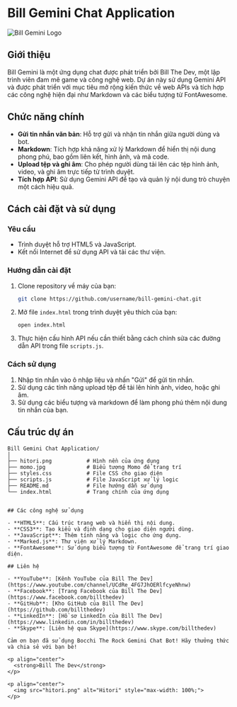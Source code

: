 # Bill Gemini Chat Application

![Bill Gemini Logo](rem.png)

## Giới thiệu

Bill Gemini là một ứng dụng chat được phát triển bởi Bill The Dev, một lập trình viên đam mê game và công nghệ web. Dự án này sử dụng Gemini API và được phát triển với mục tiêu mở rộng kiến thức về web APIs và tích hợp các công nghệ hiện đại như Markdown và các biểu tượng từ FontAwesome.

## Chức năng chính

- **Gửi tin nhắn văn bản**: Hỗ trợ gửi và nhận tin nhắn giữa người dùng và bot.
- **Markdown**: Tích hợp khả năng xử lý Markdown để hiển thị nội dung phong phú, bao gồm liên kết, hình ảnh, và mã code.
- **Upload tệp và ghi âm**: Cho phép người dùng tải lên các tệp hình ảnh, video, và ghi âm trực tiếp từ trình duyệt.
- **Tích hợp API**: Sử dụng Gemini API để tạo và quản lý nội dung trò chuyện một cách hiệu quả.

## Cách cài đặt và sử dụng

### Yêu cầu

- Trình duyệt hỗ trợ HTML5 và JavaScript.
- Kết nối Internet để sử dụng API và tải các thư viện.

### Hướng dẫn cài đặt

1. Clone repository về máy của bạn:
    ```bash
    git clone https://github.com/username/bill-gemini-chat.git
    ```

2. Mở file `index.html` trong trình duyệt yêu thích của bạn:
    ```plaintext
    open index.html
    ```

3. Thực hiện cấu hình API nếu cần thiết bằng cách chỉnh sửa các đường dẫn API trong file `scripts.js`.

### Cách sử dụng

1. Nhập tin nhắn vào ô nhập liệu và nhấn "Gửi" để gửi tin nhắn.
2. Sử dụng các tính năng upload tệp để tải lên hình ảnh, video, hoặc ghi âm.
3. Sử dụng các biểu tượng và markdown để làm phong phú thêm nội dung tin nhắn của bạn.

## Cấu trúc dự án

```plaintext
Bill Gemini Chat Application/
│
├── hitori.png           # Hình nền của ứng dụng
├── momo.jpg             # Biểu tượng Momo để trang trí
├── styles.css           # File CSS cho giao diện
├── scripts.js           # File JavaScript xử lý logic
├── README.md            # File hướng dẫn sử dụng
└── index.html           # Trang chính của ứng dụng


## Các công nghệ sử dụng

- **HTML5**: Cấu trúc trang web và hiển thị nội dung.
- **CSS3**: Tạo kiểu và định dạng cho giao diện người dùng.
- **JavaScript**: Thêm tính năng và logic cho ứng dụng.
- **Marked.js**: Thư viện xử lý Markdown.
- **FontAwesome**: Sử dụng biểu tượng từ FontAwesome để trang trí giao diện.

## Liên hệ

- **YouTube**: [Kênh YouTube của Bill The Dev](https://www.youtube.com/channel/UCdRe_4FG7JhOERlfcyeNhnw)
- **Facebook**: [Trang Facebook của Bill The Dev](https://www.facebook.com/billthedev)
- **GitHub**: [Kho GitHub của Bill The Dev](https://github.com/billthedev)
- **LinkedIn**: [Hồ sơ LinkedIn của Bill The Dev](https://www.linkedin.com/in/billthedev)
- **Skype**: [Liên hệ qua Skype](https://www.skype.com/billthedev)

Cảm ơn bạn đã sử dụng Bocchi The Rock Gemini Chat Bot! Hãy thưởng thức và chia sẻ với bạn bè!

<p align="center">
  <strong>Bill The Dev</strong>
</p>

<p align="center">
  <img src="hitori.png" alt="Hitori" style="max-width: 100%;">
</p>